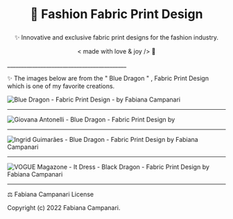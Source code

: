 # <p align="center"> 👗 Fashion Fabric Print Design </p>

 <p align="center"> ✨ Innovative and exclusive fabric print designs for the fashion industry. </p>

 <p align="center"> < made with love & joy /> 🤎 </p>
___________________________________________
 
✨ The images below are from the " Blue Dragon " , Fabric Print Design which is one of my favorite creations.

![Blue Dragon - Fabric Print Design - by Fabiana Campanari](https://user-images.githubusercontent.com/113218619/202533568-99632731-7e1e-46a6-95f4-fa43e9f6fe42.jpg)
__________________________________________________________________________________________________________________
![Giovana Antonelli - Blue Dragon - Fabric Print Design by ](https://user-images.githubusercontent.com/113218619/202533942-5af46743-30b4-42d2-9bb0-90c6a4e1cc88.png)

__________________________________________________________________________________________________________________
![Ingrid Guimarães - Blue Dragon - Fabric Print Design by Fabiana Campanari](https://user-images.githubusercontent.com/113218619/202534645-5fcf85cf-c91d-43eb-ba22-6f0b6cf12650.jpg)
__________________________________________________________________________________________________________________

![VOGUE Magazone - It Dress - Black Dragon - Fabric Print  Design by Fabiana Campanari](https://user-images.githubusercontent.com/113218619/202534936-85331041-d3d1-452a-ad2b-fd09ea1726f9.jpg)
_____________________________________________________________________________________________

⚖️ Fabiana Campanari License

Copyright (c) 2022 Fabiana Campanari.



